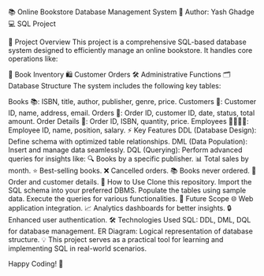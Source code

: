 📚 Online Bookstore Database Management System
👤 Author: Yash Ghadge
💻 SQL Project

🌟 Project Overview
This project is a comprehensive SQL-based database system designed to efficiently manage an online bookstore. It handles core operations like:

📖 Book Inventory
🛍️ Customer Orders
🛠️ Administrative Functions
🗂️ Database Structure
The system includes the following key tables:

Books 📚: ISBN, title, author, publisher, genre, price.
Customers 👥: Customer ID, name, address, email.
Orders 🛒: Order ID, customer ID, date, status, total amount.
Order Details 📝: Order ID, ISBN, quantity, price.
Employees 👩‍💼👨‍💼: Employee ID, name, position, salary.
⚡ Key Features
DDL (Database Design): Define schema with optimized table relationships.
DML (Data Population): Insert and manage data seamlessly.
DQL (Querying): Perform advanced queries for insights like:
🔍 Books by a specific publisher.
📊 Total sales by month.
⭐ Best-selling books.
❌ Cancelled orders.
📚 Books never ordered.
🧾 Order and customer details.
🚀 How to Use
Clone this repository.
Import the SQL schema into your preferred DBMS.
Populate the tables using sample data.
Execute the queries for various functionalities.
🔮 Future Scope
🌐 Web application integration.
📈 Analytics dashboards for better insights.
🔒 Enhanced user authentication.
🛠️ Technologies Used
SQL: DDL, DML, DQL for database management.
ER Diagram: Logical representation of database structure.
💡 This project serves as a practical tool for learning and implementing SQL in real-world scenarios.

Happy Coding! 🚀
